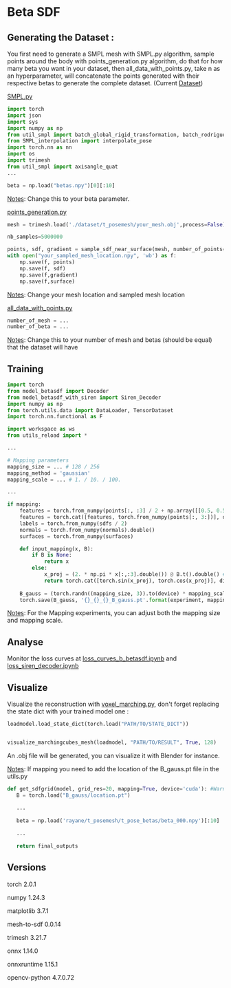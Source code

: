 # Beta SDF 

## Generating the Dataset :

You first need to generate a SMPL mesh with SMPL.py algorithm, sample points around the body with points_generation.py algorithm, do that for how many beta you want in your dataset, then all_data_with_points.py, take n as an hyperparameter, will concatenate the points generated with their respective betas to generate the complete dataset. (Current [Dataset](https://drive.google.com/drive/folders/1ep9VJdz7qqR5bn6jES7NTwcYmExv57Js?usp=sharing))

[SMPL.py](/SMPL.py)
```python
import torch
import json
import sys
import numpy as np
from util_smpl import batch_global_rigid_transformation, batch_rodrigues, reflect_pose, quat2mat 
from SMPL_interpolation import interpolate_pose
import torch.nn as nn
import os
import trimesh
from util_smpl import axisangle_quat 
...

beta = np.load("betas.npy")[0][:10]
```
<u>Notes</u>:
Change this to your beta parameter.

[points_generation.py](/points_generation.py)
```python
mesh = trimesh.load('./dataset/t_posemesh/your_mesh.obj',process=False)

nb_samples=5000000

points, sdf, gradient = sample_sdf_near_surface(mesh, number_of_points=nb_samples,return_gradients=True)
with open("your_sampled_mesh_location.npy", 'wb') as f:
    np.save(f, points)
    np.save(f, sdf)
    np.save(f,gradient)
    np.save(f,surface)
```
<u>Notes</u>:
Change your mesh location and sampled mesh location

[all_data_with_points.py](/all_data_with_points.py)
```python
number_of_mesh = ...
number_of_beta = ...
```
<u>Notes</u>:
Change this to your number of mesh and betas (should be equal) that the dataset will have

## Training 

```python
import torch
from model_betasdf import Decoder
from model_betasdf_with_siren import Siren_Decoder
import numpy as np
from torch.utils.data import DataLoader, TensorDataset 
import torch.nn.functional as F

import workspace as ws
from utils_reload import *

...

# Mapping parameters
mapping_size = ... # 128 / 256
mapping_method = 'gaussian'
mapping_scale = ... # 1. / 10. / 100.

...

if mapping: 
    features = torch.from_numpy(points[:, :3] / 2 + np.array([[0.5, 0.5, 0.5]])).double()  # [0,1]
    features = torch.cat([features, torch.from_numpy(points[:, 3:])], dim=1)  # concatenate along dimension 1
    labels = torch.from_numpy(sdfs / 2)
    normals = torch.from_numpy(normals).double()
    surfaces = torch.from_numpy(surfaces)

    def input_mapping(x, B):
        if B is None:
            return x
        else:
            x_proj = (2. * np.pi * x[:,:3].double()) @ B.t().double() # when map size = 3 and batch size = 16384 : 16384 x 3 matmul 3 x 3 =  16384 x 3
            return torch.cat([torch.sin(x_proj), torch.cos(x_proj)], dim=-1).double() # 16384 x 6
    
    B_gauss = (torch.randn((mapping_size, 3)).to(device) * mapping_scale).double()
    torch.save(B_gauss, '{}_{}_{}_B_gauss.pt'.format(experiment, mapping_size,mapping_scale))
```

<u>Notes</u>:
For the Mapping experiments, you can adjust both the mapping size and mapping scale. 


## Analyse 

Monitor the loss curves at [loss_curves_b_betasdf.ipynb](/loss_curves_b_betasdf.ipynb) and [loss_siren_decoder.ipynb](/loss_siren_decoder.ipynb)


## Visualize

Visualize the reconstruction with [voxel_marching.py](/voxel_marching.py), don't forget replacing the state dict with your trained model one : 

```python
loadmodel.load_state_dict(torch.load("PATH/TO/STATE_DICT"))


visualize_marchingcubes_mesh(loadmodel, "PATH/TO/RESULT", True, 128)
```

An .obj file will be generated, you can visualize it with Blender for instance. 

<u>Notes</u>:
If mapping you need to add the location of the B_gauss.pt file in the utils.py
 ```python
 def get_sdfgrid(model, grid_res=20, mapping=True, device='cuda'): #Warning mapping actived
    B = torch.load("B_gauss/location.pt")
    
    ...
    
    beta = np.load('rayane/t_posemesh/t_pose_betas/beta_000.npy')[:10]

    ...
    
    return final_outputs
 
 ``` 

## Versions

torch                    2.0.1

numpy                    1.24.3

matplotlib               3.7.1

mesh-to-sdf              0.0.14

trimesh                  3.21.7

onnx                     1.14.0

onnxruntime              1.15.1

opencv-python            4.7.0.72
 

